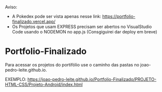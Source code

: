 
 Aviso:
 - A Pokedex pode ser vista apenas nesse link: https://portfolio-finalizado.vercel.app/
 - Os Projetos que usam EXPRESS precisam ser abertos no VisualStudio Code usando o NODEMON no app.js (Consgiguirei dar deploy em breve)

# Portfolio-Finalizado
 Para acessar os projetos do portifólio use o caminho das pastas no joao-pedro-leite.github.io.
 
 EXEMPLO:
 https://joao-pedro-leite.github.io/Portfolio-Finalizado/PROJETO-HTML-CSS/Projeto-Android/index.html
 
 
